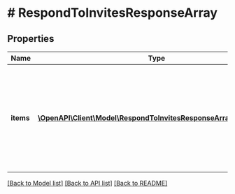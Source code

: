 # # RespondToInvitesResponseArray

## Properties

Name | Type | Description | Notes
------------ | ------------- | ------------- | -------------
**items** | [**\OpenAPI\Client\Model\RespondToInvitesResponseArrayItemsInner[]**](RespondToInvitesResponseArrayItemsInner.md) | List of invite/request accept/decline status. If there is an error, an exception object will be returned. If the invite/request was successfully accepted/declined, an invite object will be returned. | [optional]

[[Back to Model list]](../../README.md#models) [[Back to API list]](../../README.md#endpoints) [[Back to README]](../../README.md)
